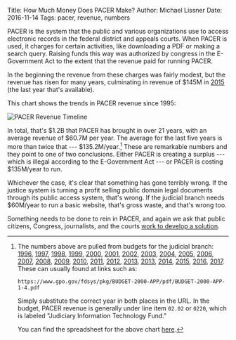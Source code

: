 Title: How Much Money Does PACER Make?
Author: Michael Lissner
Date: 2016-11-14
Tags: pacer, revenue, numbers


PACER is the system that the public and various organizations use to access electronic records in the federal district and appeals courts. When PACER is used, it charges for certain activities, like downloading a PDF or making a search query. Raising funds this way was authorized by congress in the E-Government Act to the extent that the revenue paid for running PACER. 

In the beginning the revenue from these charges was fairly modest, but the revenue has risen for many years, culminating in revenue of $145M in [2015]({filename}/pdf/judicial-budgets/BUDGET-2015-APP-1-4.pdf) (the last year that's available). 

This chart shows the trends in PACER revenue since 1995:

<div class="text-center">
    <img src="{filename}/images/pacer-revenue-timeline.png"
         alt="PACER Revenue Timeline"
         class="border"/>
</div>

In total, that's $1.2B that PACER has brought in over 21 years, with an average revenue of $60.7M per year. The average for the last five years is more than twice that --- $135.2M/year.[^1] These are remarkable numbers and they point to one of two conclusions. Either PACER is creating a surplus --- which is illegal according to the E-Government Act --- or PACER is costing $135M/year to run. 

Whichever the case, it's clear that something has gone terribly wrong. If the justice system is turning a profit selling public domain legal documents through its public access system, that's wrong. If the judicial branch needs $60M/year to run a basic website, that's gross waste, and that's wrong too. 

Something needs to be done to rein in PACER, and again we ask that public citizens, Congress, journalists, and the courts [work to develop a solution][what-to-do]. 

[^1]: The numbers above are pulled from budgets for the judicial branch: [1996]({filename}/pdf/judicial-budgets/BUDGET-1996-APP-2-4.pdf), [1997]({filename}/pdf/judicial-budgets/BUDGET-1997-APP-1-4.pdf), [1998]({filename}/pdf/judicial-budgets/BUDGET-1998-APP-1-4.pdf), [1999]({filename}/pdf/judicial-budgets/BUDGET-1999-APP-1-4.pdf), [2000]({filename}/pdf/judicial-budgets/BUDGET-2000-APP-1-4.pdf), [2001]({filename}/pdf/judicial-budgets/BUDGET-2001-APP-1-4.pdf), [2002]({filename}/pdf/judicial-budgets/BUDGET-2002-APP-1-4.pdf), [2003]({filename}/pdf/judicial-budgets/BUDGET-2003-APP-1-4.pdf), [2004]({filename}/pdf/judicial-budgets/BUDGET-2004-APP-1-4.pdf), [2005]({filename}/pdf/judicial-budgets/BUDGET-2005-APP-1-4.pdf), [2006]({filename}/pdf/judicial-budgets/BUDGET-2006-APP-1-4.pdf), [2007]({filename}/pdf/judicial-budgets/BUDGET-2007-APP-1-4.pdf), [2008]({filename}/pdf/judicial-budgets/BUDGET-2008-APP-1-4.pdf), [2009]({filename}/pdf/judicial-budgets/BUDGET-2009-APP-1-4.pdf), [2010]({filename}/pdf/judicial-budgets/BUDGET-2010-APP-1-4.pdf), [2011]({filename}/pdf/judicial-budgets/BUDGET-2011-APP-1-4.pdf), [2012]({filename}/pdf/judicial-budgets/BUDGET-2012-APP-1-4.pdf), [2013]({filename}/pdf/judicial-budgets/BUDGET-2013-APP-1-4.pdf), [2013]({filename}/pdf/judicial-budgets/BUDGET-2013-APP-1-4.pdf), [2014]({filename}/pdf/judicial-budgets/BUDGET-2014-APP-1-4.pdf), [2015]({filename}/pdf/judicial-budgets/BUDGET-2015-APP-1-4.pdf), [2016]({filename}/pdf/judicial-budgets/BUDGET-2016-APP-1-4.pdf), [2017]({filename}/pdf/judicial-budgets/BUDGET-2017-APP-1-4.pdf). These can usually found at links such as:

        https://www.gpo.gov/fdsys/pkg/BUDGET-2000-APP/pdf/BUDGET-2000-APP-1-4.pdf
    
    Simply substitute the correct year in both places in the URL. In the budget, PACER revenue is generally under line item `02.02` or `0220`, which is labeled "Judiciary Information Technology Fund."

    You can find the spreadsheet for the above chart [here][ss].

[what-to-do]: {filename}/what-should-be-done-about-the-pacer-problem.md
[ss]: {filename}/xlsx/pacer-revenue-over-time.xlsx

